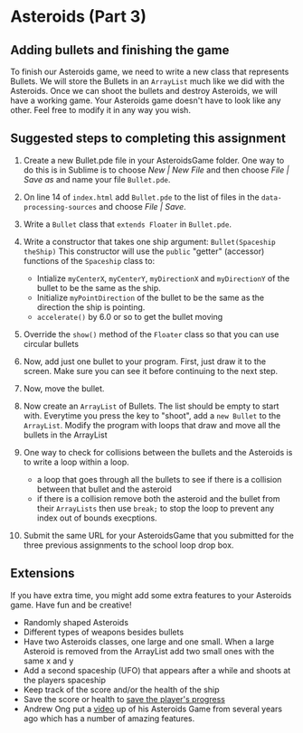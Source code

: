 Asteroids (Part 3) 
==================
Adding bullets and finishing the game
-------------------------------------
To finish our Asteroids game, we need to write a new class that represents Bullets. We will store the Bullets in an `ArrayList` much like we did with the Asteroids. Once we can shoot the bullets and destroy Asteroids, we will have a working game. Your Asteroids game doesn't have to look like any other. Feel free to modify it in any way you wish.

Suggested steps to completing this assignment
---------------------------------------------

1. Create a new Bullet.pde file in your AsteroidsGame folder. One way to do this is in Sublime is to choose *New | New File* and
then choose *File | Save as* and name your file `Bullet.pde`.
2. On line 14 of `index.html` add `Bullet.pde` to the list of files in the `data-processing-sources` and choose *File | Save*.
2. Write a `Bullet` class that `extends Floater` in `Bullet.pde`. 
2. Write a constructor that takes one ship argument: `Bullet(Spaceship theShip)` This constructor will use the `public` "getter" (accessor) functions of the `Spaceship` class to:
   - Intialize `myCenterX`, `myCenterY`, `myDirectionX` and `myDirectionY` of the bullet to be the same as the ship.
   - Initialize `myPointDirection` of the bullet to be the same as the direction the ship is pointing.
   - `accelerate()` by 6.0 or so to get the bullet moving
3. Override the `show()` method of the `Floater` class so that you can use circular bullets
4. Now, add just one bullet to your program. First, just draw it to the screen. Make sure you can see it before continuing to the next step.
5. Now, move the bullet.
6. Now create an `ArrayList` of Bullets. The list should be empty to start with. Everytime you press the key to "shoot", add a `new Bullet` to the `ArrayList`. Modify the program with loops that draw and move all the bullets in the ArrayList
7. One way to check for collisions between the bullets and the Asteroids is to write a loop within a loop. 
   - a loop that goes through all the bullets to see if there is a collision between that bullet and the asteroid
   - if there is a collision remove both the asteroid and the bullet from their `ArrayLists` then use `break;` to stop the loop to prevent any index out of bounds execptions.


10. Submit the same URL for your AsteroidsGame that you submitted for the three previous assignments to the school loop drop box.

Extensions
----------
If you have extra time, you might add some extra features to your Asteroids game. Have fun and be creative!
* Randomly shaped Asteroids
* Different types of weapons besides bullets
* Have two Asteroids classes, one large and one small. When a large Asteroid is removed from the ArrayList add two small ones with the same x and y
* Add a second spaceship (UFO) that appears after a while and shoots at the players spaceship
* Keep track of the score and/or the health of the ship
* Save the score or health to [save the player's progress](https://github.com/APCSLowell/SaveProgress#how-to-save-progress)
* Andrew Ong put a [video](https://www.youtube.com/watch?v=qiRtD9vJ2K8) up of his Asteroids Game from several years ago which has a number of amazing features.
 
